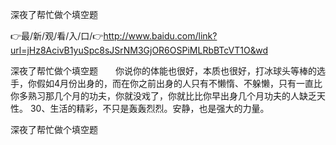 深夜了帮忙做个填空题

👉最/新/观/看/入/口/👉http://www.baidu.com/link?url=jHz8AcivB1yuSpc8sJSrNM3GjOR6OSPiMLRbBTcVT1O&wd

深夜了帮忙做个填空题　　你说你的体能也很好，本质也很好，打冰球头等棒的选手，你假如4月份出身的，而在你之前出身的人只有不懒惰、不躲懒，只有一直比你多熟习那几个月的功夫，你就没戏了，你就比比你早出身几个月功夫的人缺乏天性。
	30、生活的精彩，不只是轰轰烈烈。安静，也是强大的力量。


深夜了帮忙做个填空题
